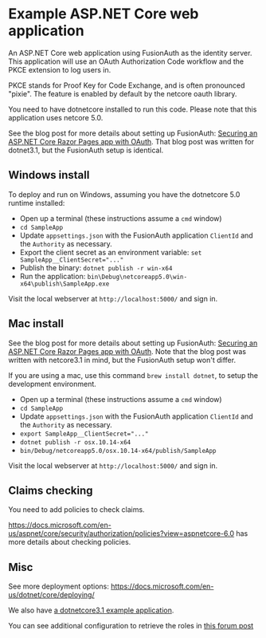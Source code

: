 # Example ASP.NET Core web application

An ASP.NET Core web application using FusionAuth as the identity server.
This application will use an OAuth Authorization Code workflow
and the PKCE extension to log users in. 

PKCE stands for Proof Key for Code Exchange, and is often pronounced "pixie". The feature
is enabled by default by the netcore oauth library.

You need to have dotnetcore installed to run this code. Please note that this application uses netcore 5.0.

See the blog post for more details about setting up FusionAuth: [Securing an ASP.NET Core Razor Pages app with OAuth](https://fusionauth.io/blog/2020/05/06/securing-asp-netcore-razor-pages-app-with-oauth). That blog post was written for dotnet3.1, but the FusionAuth setup is identical.

## Windows install

To deploy and run on Windows, assuming you have the dotnetcore 5.0 runtime installed:

* Open up a terminal (these instructions assume a `cmd` window)
* `cd SampleApp`
* Update `appsettings.json` with the FusionAuth application `ClientId` and the `Authority` as necessary.
* Export the client secret as an environment variable: `set SampleApp__ClientSecret="..."`
* Publish the binary: `dotnet publish -r win-x64`
* Run the application: `bin\Debug\netcoreapp5.0\win-x64\publish\SampleApp.exe`

Visit the local webserver at `http://localhost:5000/` and sign in.

## Mac install

See the blog post for more details about setting up FusionAuth: [Securing an ASP.NET Core Razor Pages app with OAuth](https://fusionauth.io/blog/2020/05/06/securing-asp-netcore-razor-pages-app-with-oauth). Note that the blog post was written with netcore3.1 in mind, but the FusionAuth setup won't differ.

If you are using a mac, use this command `brew install dotnet`, to setup the development
environment.

* Open up a terminal (these instructions assume a `cmd` window)
* `cd SampleApp`
* Update `appsettings.json` with the FusionAuth application `ClientId` and the `Authority` as necessary.
* `export SampleApp__ClientSecret="..."`
* `dotnet publish -r osx.10.14-x64`
* `bin/Debug/netcoreapp5.0/osx.10.14-x64/publish/SampleApp`

Visit the local webserver at `http://localhost:5000/` and sign in.

## Claims checking

You need to add policies to check claims.

https://docs.microsoft.com/en-us/aspnet/core/security/authorization/policies?view=aspnetcore-6.0 has more details about checking policies.

## Misc

See more deployment options: https://docs.microsoft.com/en-us/dotnet/core/deploying/

We also have [a dotnetcore3.1 example application](https://github.com/FusionAuth/fusionauth-example-asp-netcore).

You can see additional configuration to retrieve the roles in [this forum post](https://fusionauth.io/community/forum/topic/1485/role-claims-issue-with-openidconnect-netcore5/)
